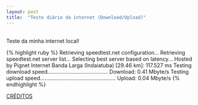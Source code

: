 ```yaml
---
layout: post
title:  "Teste diário da internet (Download/Upload)"
---
```

<br />
Teste da minha internet local!  <br />

{% highlight ruby %}
Retrieving speedtest.net configuration...
Retrieving speedtest.net server list...
Selecting best server based on latency...
Hosted by Pignet Internet Banda Larga (Indaiatuba) [29.46 km]: 117.527 ms
Testing download speed........................................
Download: 0.41 Mbyte/s
Testing upload speed..................................................
Upload: 0.04 Mbyte/s
{% endhighlight %}

[CRÉDITOS](https://github.com/sivel/speedtest-cli/)
